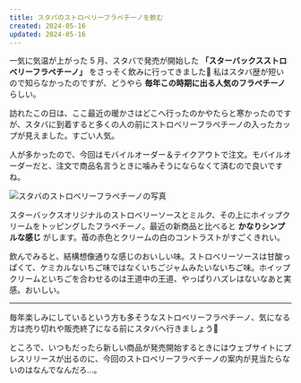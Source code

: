 ```yaml
---
title: スタバのストロベリーフラペチーノを飲む
created: 2024-05-16
updated: 2024-05-16
---
```


一気に気温が上がった 5 月、スタバで発売が開始した **「スターバックスストロベリーフラペチーノ」** をさっそく飲みに行ってきました🍓 私はスタバ歴が短いので知らなかったのですが、どうやら **毎年この時期に出る人気のフラペチーノ** らしい。

訪れたこの日は、ここ最近の暖かさはどこへ行ったのかやたらと寒かったのですが、スタバに到着すると多くの人の前にストロベリーフラペチーノの入ったカップが見えました。すごい人気。

人が多かったので、今回はモバイルオーダー＆テイクアウトで注文。モバイルオーダーだと、注文で商品名言うときに噛みそうにならなくて済むので良いですね。

![スタバのストロベリーフラペチーノの写真](a975bf75-ca1d-4d84-32d2-60e07ee17a00)

スターバックスオリジナルのストロベリーソースとミルク、その上にホイップクリームをトッピングしたフラペチーノ。最近の新商品と比べると **かなりシンプルな感じ** がします。苺の赤色とクリームの白のコントラストがすごくきれい。

飲んでみると、結構想像通りな感じのおいしい味。ストロベリーソースは甘酸っぱくて、ケミカルないちご味ではなくいちごジャムみたいないちご味。ホイップクリームといちごを合わせるのは王道中の王道、やっぱりハズレはないなあと実感。おいしい。

---

毎年楽しみにしているという方も多そうなストロベリーフラペチーノ、気になる方は売り切れや販売終了になる前にスタバへ行きましょう🍓

ところで、いつもだったら新しい商品が発売開始するときにはウェブサイトにプレスリリースが出るのに、今回のストロベリーフラペチーノの案内が見当たらないのはなんでなんだろ…。
